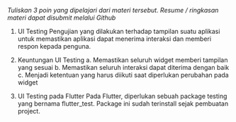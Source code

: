 *Tuliskan 3 poin yang dipelajari dari materi tersebut. Resume / ringkasan materi dapat disubmit melalui Github*

1. UI Testing
Pengujian yang dilakukan terhadap tampilan suatu aplikasi untuk memastikan aplikasi dapat menerima interaksi dan memberi respon kepada penguna.

2. Keuntungan UI Testing
    a. Memastikan seluruh widget memberi tampilan yang sesuai
    b. Memastikan seluruh interaksi dapat diterima dengan baik
    c. Menjadi ketentuan yang harus diikuti saat diperlukan perubahan pada widget

3. UI Testing pada Flutter
Pada Flutter, diperlukan sebuah package testing yang bernama flutter_test. Package ini sudah terinstall sejak pembuatan project.